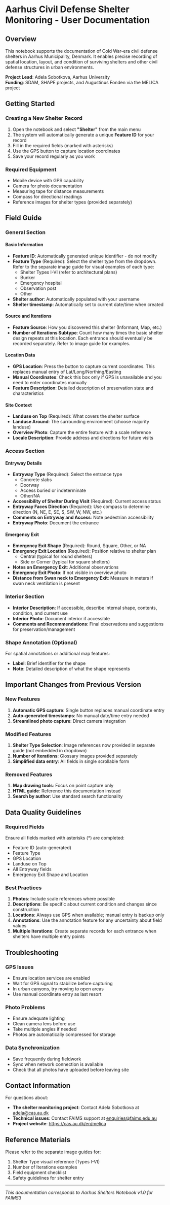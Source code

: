 # Aarhus Civil Defense Shelter Monitoring - User Documentation

## Overview

This notebook supports the documentation of Cold War-era civil defense shelters in Aarhus Municipality, Denmark. It enables precise recording of spatial location, layout, and condition of surviving shelters and other civil defense structures in urban environments.

**Project Lead**: Adela Sobotkova, Aarhus University  
**Funding**: SDAM, SHAPE projects, and Augustinus Fonden via the MELICA project

## Getting Started

### Creating a New Shelter Record

1. Open the notebook and select **"Shelter"** from the main menu
2. The system will automatically generate a unique **Feature ID** for your record
3. Fill in the required fields (marked with asterisks)
4. Use the GPS button to capture location coordinates
5. Save your record regularly as you work

### Required Equipment
- Mobile device with GPS capability
- Camera for photo documentation
- Measuring tape for distance measurements
- Compass for directional readings
- Reference images for shelter types (provided separately)

## Field Guide

### General Section

#### Basic Information
- **Feature ID**: Automatically generated unique identifier - do not modify
- **Feature Type** (Required): Select the shelter type from the dropdown. Refer to the separate image guide for visual examples of each type:
  - Shelter Types I-VI (refer to architectural plans)
  - Bunker
  - Emergency hospital
  - Observation post
  - Other
- **Shelter author**: Automatically populated with your username
- **Shelter timestamp**: Automatically set to current date/time when created

#### Source and Iterations
- **Feature Source**: How you discovered this shelter (Informant, Map, etc.)
- **Number of Iterations Subtype**: Count how many times the basic shelter design repeats at this location. Each entrance should eventually be recorded separately. Refer to image guide for examples.

#### Location Data
- **GPS Location**: Press the button to capture current coordinates. This replaces manual entry of Lat/Long/Northing/Easting
- **Manual Coordinates**: Check this box only if GPS is unavailable and you need to enter coordinates manually
- **Feature Description**: Detailed description of preservation state and characteristics

#### Site Context
- **Landuse on Top** (Required): What covers the shelter surface
- **Landuse Around**: The surrounding environment (choose majority landuse)
- **Overview Photo**: Capture the entire feature with a scale reference
- **Locale Description**: Provide address and directions for future visits

### Access Section

#### Entryway Details
- **Entryway Type** (Required): Select the entrance type
  - Concrete slabs
  - Doorway
  - Access buried or indeterminate
  - Other/NA
- **Accessibility of Shelter During Visit** (Required): Current access status
- **Entryway Faces Direction** (Required): Use compass to determine direction (N, NE, E, SE, S, SW, W, NW, etc.)
- **Comments on Entryway and Access**: Note pedestrian accessibility
- **Entryway Photo**: Document the entrance

#### Emergency Exit
- **Emergency Exit Shape** (Required): Round, Square, Other, or NA
- **Emergency Exit Location** (Required): Position relative to shelter plan
  - Central (typical for round shelters)
  - Side or Corner (typical for square shelters)
- **Notes on Emergency Exit**: Additional observations
- **Emergency Exit Photo**: If not visible in overview photo
- **Distance from Swan neck to Emergency Exit**: Measure in meters if swan neck ventilation is present

### Interior Section

- **Interior Description**: If accessible, describe internal shape, contents, condition, and current use
- **Interior Photo**: Document interior if accessible
- **Comments and Recommendations**: Final observations and suggestions for preservation/management

### Shape Annotation (Optional)

For spatial annotations or additional map features:
- **Label**: Brief identifier for the shape
- **Note**: Detailed description of what the shape represents

## Important Changes from Previous Version

### New Features
1. **Automatic GPS capture**: Single button replaces manual coordinate entry
2. **Auto-generated timestamps**: No manual date/time entry needed
3. **Streamlined photo capture**: Direct camera integration

### Modified Features
1. **Shelter Type Selection**: Image references now provided in separate guide (not embedded in dropdown)
2. **Number of Iterations**: Glossary images provided separately
3. **Simplified data entry**: All fields in single scrollable form

### Removed Features
1. **Map drawing tools**: Focus on point capture only
2. **HTML guide**: Reference this documentation instead
3. **Search by author**: Use standard search functionality

## Data Quality Guidelines

### Required Fields
Ensure all fields marked with asterisks (*) are completed:
- Feature ID (auto-generated)
- Feature Type
- GPS Location
- Landuse on Top
- All Entryway fields
- Emergency Exit Shape and Location

### Best Practices
1. **Photos**: Include scale references where possible
2. **Descriptions**: Be specific about current condition and changes since construction
3. **Locations**: Always use GPS when available; manual entry is backup only
4. **Annotations**: Use the annotation feature for any uncertainty about field values
5. **Multiple Iterations**: Create separate records for each entrance when shelters have multiple entry points

## Troubleshooting

### GPS Issues
- Ensure location services are enabled
- Wait for GPS signal to stabilize before capturing
- In urban canyons, try moving to open areas
- Use manual coordinate entry as last resort

### Photo Problems
- Ensure adequate lighting
- Clean camera lens before use
- Take multiple angles if needed
- Photos are automatically compressed for storage

### Data Synchronization
- Save frequently during fieldwork
- Sync when network connection is available
- Check that all photos have uploaded before leaving site

## Contact Information

For questions about:
- **The shelter monitoring project**: Contact Adela Sobotkova at adela@cas.au.dk
- **Technical issues**: Contact FAIMS support at enquiries@faims.edu.au
- **Project website**: https://cas.au.dk/en/melica

## Reference Materials

Please refer to the separate image guides for:
1. Shelter Type visual reference (Types I-VI)
2. Number of Iterations examples
3. Field equipment checklist
4. Safety guidelines for shelter entry

---
*This documentation corresponds to Aarhus Shelters Notebook v1.0 for FAIMS3*